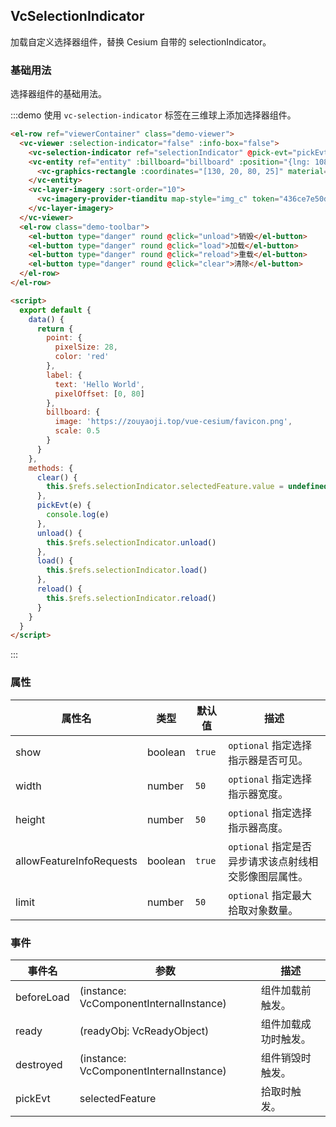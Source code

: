 <!--
 * @Author: zouyaoji@https://github.com/zouyaoji
 * @Date: 2021-11-04 10:37:42
 * @LastEditTime: 2022-02-17 16:15:54
 * @LastEditors: zouyaoji
 * @Description:
 * @FilePath: \vue-cesium@next\website\docs\zh-CN\controls\vc-selection-indicator.md
-->

## VcSelectionIndicator

加载自定义选择器组件，替换 Cesium 自带的 selectionIndicator。

### 基础用法

选择器组件的基础用法。

:::demo 使用 `vc-selection-indicator` 标签在三维球上添加选择器组件。

```html
<el-row ref="viewerContainer" class="demo-viewer">
  <vc-viewer :selection-indicator="false" :info-box="false">
    <vc-selection-indicator ref="selectionIndicator" @pick-evt="pickEvt"></vc-selection-indicator>
    <vc-entity ref="entity" :billboard="billboard" :position="{lng: 108, lat: 32}" :point="point" :label="label">
      <vc-graphics-rectangle :coordinates="[130, 20, 80, 25]" material="green"></vc-graphics-rectangle>
    </vc-entity>
    <vc-layer-imagery :sort-order="10">
      <vc-imagery-provider-tianditu map-style="img_c" token="436ce7e50d27eede2f2929307e6b33c0"></vc-imagery-provider-tianditu>
    </vc-layer-imagery>
  </vc-viewer>
  <el-row class="demo-toolbar">
    <el-button type="danger" round @click="unload">销毁</el-button>
    <el-button type="danger" round @click="load">加载</el-button>
    <el-button type="danger" round @click="reload">重载</el-button>
    <el-button type="danger" round @click="clear">清除</el-button>
  </el-row>
</el-row>

<script>
  export default {
    data() {
      return {
        point: {
          pixelSize: 28,
          color: 'red'
        },
        label: {
          text: 'Hello World',
          pixelOffset: [0, 80]
        },
        billboard: {
          image: 'https://zouyaoji.top/vue-cesium/favicon.png',
          scale: 0.5
        }
      }
    },
    methods: {
      clear() {
        this.$refs.selectionIndicator.selectedFeature.value = undefined
      },
      pickEvt(e) {
        console.log(e)
      },
      unload() {
        this.$refs.selectionIndicator.unload()
      },
      load() {
        this.$refs.selectionIndicator.load()
      },
      reload() {
        this.$refs.selectionIndicator.reload()
      }
    }
  }
</script>
```

:::

### 属性

| 属性名                   | 类型    | 默认值 | 描述                                                  |
| ------------------------ | ------- | ------ | ----------------------------------------------------- |
| show                     | boolean | `true` | `optional` 指定选择指示器是否可见。                   |
| width                    | number  | `50`   | `optional` 指定选择指示器宽度。                       |
| height                   | number  | `50`   | `optional` 指定选择指示器高度。                       |
| allowFeatureInfoRequests | boolean | `true` | `optional` 指定是否异步请求该点射线相交影像图层属性。 |
| limit                    | number  | `50`   | `optional` 指定最大拾取对象数量。                     |

### 事件

| 事件名     | 参数                                    | 描述                 |
| ---------- | --------------------------------------- | -------------------- |
| beforeLoad | (instance: VcComponentInternalInstance) | 组件加载前触发。     |
| ready      | (readyObj: VcReadyObject)               | 组件加载成功时触发。 |
| destroyed  | (instance: VcComponentInternalInstance) | 组件销毁时触发。     |
| pickEvt    | selectedFeature                         | 拾取时触发。         |

